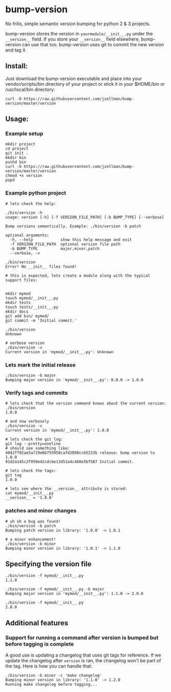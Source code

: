 # bump-version
No frills, simple semantic version bumping for python 2 & 3 projects.

bump-version stores the version in ```yourmodule/__init__.py``` under the ```__version__``` field. If you store your ```__version__``` field elsewhere, bump-version can use that too. bump-version uses git to commit the new version and tag it. 

## Install:

Just download the bump-version executable and place into your vendor/scripts/bin directory of your project
or stick it in your $HOME/bin or /usr/local/bin directory:

```
curl -O https://raw.githubusercontent.com/jzellman/bump-version/master/version
```

## Usage:

### Example setup
```
mkdir project
cd project
git init .
mkdir bin
pushd bin
curl -O https://raw.githubusercontent.com/jzellman/bump-version/master/version
chmod +x version
popd
```

### Example python project

```
# lets check the help:

./bin/version -h
usage: version [-h] [-f VERSION_FILE_PATH] [-b BUMP_TYPE] [--verbose]

Bump versions semantically. Example: ./bin/version -b patch

optional arguments:
  -h, --help            show this help message and exit
  -f VERSION_FILE_PATH  optional version file path
  -b BUMP_TYPE          major,minor,patch
  --verbose, -v

./bin/version
Error! No __init__ files found!

# this is expected, lets create a module along with the typical support files:


mkdir mymod
touch mymod/__init__.py
mkdir tests
touch tests/__init__.py
mkdir docs
git add bin/ mymod/
git commit -m 'Initial commit.'

./bin/version
Unknown

# verbose version
./bin/version -v
Current version in 'mymod/__init__.py': Unknown
```

### Lets mark the initial release
```
./bin/version -b major
Bumping major version in 'mymod/__init__.py': 0.0.0 -> 1.0.0
```

### Verify tags and commits
```
# lets check that the version command knows about the current version:
./bin/version
1.0.0

# and now verbosely
./bin/version -v
Current version in 'mymod/__init__.py': 1.0.0

# lets check the git log:
git log --pretty=oneline
# should see something like:
4042ff92ae5a719e6b755950cafd2098ccb5233b release: bump version to 1.0.0
91d2a145c2f959e42cdcbe13d51e4c468e5bf587 Initial commit.

# lets check the tags:
git tag
1.0.0

# lets see where the __version__ attribute is stored:
cat mymod/__init__.py
__version__ = '1.0.0'
```

### patches and minor changes
```
# uh oh a bug was found!
./bin/version -b patch
Bumping patch version in library: '1.0.0' -> 1.0.1

# a minor enhancement!
./bin/version -b minor
Bumping minor version in library: '1.0.1' -> 1.1.0
```

## Specifying the version file
```
./bin/version -f mymod/__init__.py
1.1.0

./bin/version -f mymod/__init__.py -b major
Bumping major version in 'mymod/__init__.py': 1.1.0 -> 2.0.0

./bin/version -f mymod/__init__.py
2.0.0
```

## Additional features

### Support for running a command after version is bumped but before tagging is complete

A good use is updating a changelog that uses git tags for reference. If we update the 
changelog after ```version``` is ran, the changelog won't be part of the tag. 
Here is how you can handle that:

```
./bin/version -b minor -c 'make changelog'
Bumping minor version in library: '1.1.0' -> 1.2.0
Running make changelog before tagging...
```



